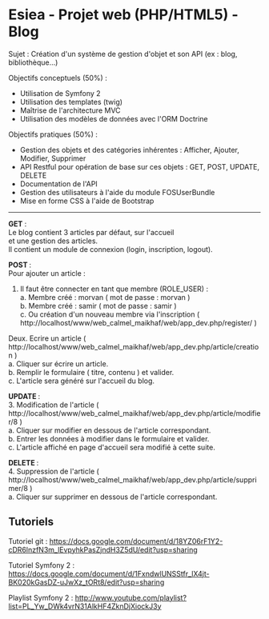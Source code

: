 Esiea - Projet web (PHP/HTML5) - Blog
========================================

Sujet : Création d'un système de gestion d'objet et son API (ex : blog, bibliothèque...)

Objectifs conceptuels (50%) :
- Utilisation de Symfony 2
- Utilisation des templates (twig)
- Maîtrise de l'architecture MVC
- Utilisation des modèles de données avec l'ORM Doctrine

Objectifs pratiques (50%) :
- Gestion des objets et des catégories inhérentes : Afficher, Ajouter, Modifier, Supprimer
- API Restful pour opération de base sur ces objets : GET, POST, UPDATE, DELETE
- Documentation de l'API
- Gestion des utilisateurs à l'aide du module FOSUserBundle
- Mise en forme CSS à l'aide de Bootstrap

-------

<b>GET</b> : <br />
Le blog contient 3 articles par défaut, sur l'accueil <br />
et une gestion des articles.<br />
Il contient un module de connexion (login, inscription, logout).<br />

<b>POST </b>: <br />
Pour ajouter un article :<br />
1. Il faut être connecter en tant que membre (ROLE_USER) :<br />
a. Membre créé : morvan ( mot de passe : morvan )<br />
b. Membre créé : samir ( mot de passe : samir )<br />
c. Ou création d'un nouveau membre via l'inscription ( http://localhost/www/web_calmel_maikhaf/web/app_dev.php/register/ ) <br />

Deux. Ecrire un article ( http://localhost/www/web_calmel_maikhaf/web/app_dev.php/article/creation )<br />
a. Cliquer sur écrire un article.<br />
b. Remplir le formulaire ( titre, contenu ) et valider.<br />
c. L'article sera généré sur l'accueil du blog.<br />

<b>UPDATE </b>:<br />
3. Modification de l'article ( http://localhost/www/web_calmel_maikhaf/web/app_dev.php/article/modifier/8 )<br />
a. Cliquer sur modifier en dessous de l'article correspondant.<br />
b. Entrer les données à modifier dans le formulaire et valider.<br />
c. L'article affiché en page d'accueil sera modifié à cette suite.<br />

<b>DELETE </b>:<br />
4. Suppression de l'article ( http://localhost/www/web_calmel_maikhaf/web/app_dev.php/article/supprimer/8 )<br />
a. Cliquer sur supprimer en dessous de l'article correspondant.

Tutoriels
---------------

Tutoriel git : https://docs.google.com/document/d/18YZ06rF1Y2-cDR6lnzfN3m_lEvpyhkPasZjndH3Z5dU/edit?usp=sharing

Tutoriel Symfony 2 : https://docs.google.com/document/d/1FxndwlUNSStfr_lX4jt-BK020kGasDZ-uJwXz_tORt8/edit?usp=sharing

Playlist Symfony 2 : http://www.youtube.com/playlist?list=PL_Yw_DWk4vrN31AlkHF4ZknDjXiockJ3y